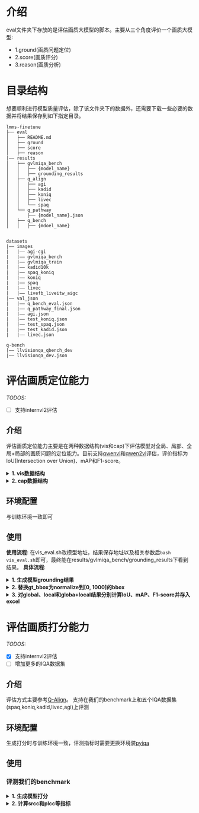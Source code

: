 # 介绍
eval文件夹下存放的是评估画质大模型的脚本。主要从三个角度评价一个画质大模型:
- 1.ground(画质问题定位) 
- 2.score(画质评分) 
- 3.reason(画质分析)

# 目录结构
想要顺利进行模型质量评估，除了该文件夹下的数据外，还需要下载一些必要的数据并将结果保存到如下指定目录。
```
lmms-finetune
├── eval
│   ├── README.md
│   ├── ground
│   ├── score
│   ├── reason
|—— results
│   ├── gvlmiqa_bench
│   │   ├── {model_name}
│   │   ├── grounding_results
│   ├── q_align
│   │   ├── agi
│   │   ├── kadid
│   │   ├── koniq
│   │   ├── livec
│   │   └── spaq
│   └── q_pathway
│       ├── {model_name}.json
│   ├── q_bench
│   │   ├── {mdoel_name}


datasets
|—— images
|   |—— agi-cgi
|   |—— gvlmiqa_bench
|   |—— gvlmiqa_train
|   |—— kadid10k
|   |—— spaq_koniq
|   |—— koniq
|   |—— spaq
|   |—— livec
|   |—— livefb_liveitw_aigc
|—— val_json
|   |—— q_bench_eval.json
|   |—— q_pathway_final.json
|   |—— agi.json
|   |—— test_koniq.json
|   |—— test_spaq.json
|   |—— test_kadid.json
|   |—— livec.json

q-bench
|—— llvisionqa_qbench_dev
|—— llvisionqa_dev.json
```

# 评估画质定位能力
*TODOS:*
- [ ] 支持internvl2评估

## 介绍
评估画质定位能力主要是在两种数据结构(vis和cap)下评估模型对全局、局部、全局+局部的画质问题的定位能力。目前支持[qwenvl](ground/qwen_vl.py)和[qwen2vl](ground/qwen2_vl.py)评估，评价指标为IoU(Intersection over Union)、mAP和F1-score。
<details>
<summary><b>1. vis数据结构</b></summary>
**Prompt**:  Please identify the quality issues in the image and give their bounding box coordinates both globally and locally.
**Answer**: Globally, there are no quality issues affecting the entire image.\nLocally, there are some quality issues impacting specific regions:\n\<ref>Edge aliasing effect\</ref>\<box>(762,266),(818,714)\</box>...
</details>
<details>
<summary><b>2. cap数据结构</b></summary>
**Prompt**: Describe the image content and the image quality issues with grounding.
**Answer**: This image shows a six-pin electrical connector, likely used for automotive or industrial applications, with a black rectangular casing and six round pins in a single row.\nGlobally, there are no quality issues affecting the entire image, but some issues are present in specific regions.\nLocally, there are some quality issues impacting specific regions. \<ref>Edge aliasing effect\</ref>\<box>(713,266),(771,714)\</box>... is noticeable in the right-central area, affecting the edges of the connector, and in the left-central area, impacting the casing's outline...
</details>

## 环境配置
与训练环境一致即可
## 使用
**使用流程**: 在vis_eval.sh改模型地址，结果保存地址以及相关参数后`bash vis_eval.sh`即可，最终能在results/gvlmiqa_bench/grounding_results下看到结果。
**具体流程**: 
<details>
<summary><b>1. 生成模型grounding结果</b></summary>

```python

python ./eval/ground/qwen_vl.py \
    --model_path <MODEL_PATH> \  # 替换 <MODEL_PATH> 为实际路径
    --save_path "$save_ground_path"
```

</details>

<details>
<summary><b>2. 替换gt_bbox为normalize到[0, 1000]的bbox</b></summary>

```python
python eval/ground/replace_bbox_normalize.py \
    --json_file_path "$save_ground_path"
```

</details>

<details>
<summary><b>3. 对global、local和globa+local结果分别计算IoU、mAP、F1-score并存入excel</b></summary>
</details>

# 评估画质打分能力
*TODOS:*
- [x] 支持internvl2评估
- [ ] 增加更多的IQA数据集

## 介绍
评估方式主要参考[Q-Align](https://github.com/Q-Future/Q-Align)。
支持在我们的benchmark上和五个IQA数据集(spaq,koniq,kadid,livec,agi)上评测

## 环境配置
生成打分时与训练环境一致，评测指标时需要更换环境装[pyiqa](https://github.com/chaofengc/IQA-PyTorch/tree/main)

## 使用
### 评测我们的benchmark

<details>
<summary><b>1. 生成模型打分</b></summary>

```python
python eval/score/{model_name}_score.py \
    --model_path <MODEL_PATH> \  # 替换 <MODEL_PATH> 为实际路径
    --save_path <SAVE_PATH> \  # 替换 <SAVE_PATH> 为结果保存路径
```
结果一般保存在results/gvlmiqa_bench/{model_name}下
</details>

<details>
<summary><b>2. 计算srcc和plcc等指标</b></summary>

```python
python eval/score/eval_metric.py \
    --pred_json <PRED_JSON> \  # 替换 <PRED_JSON> 为第一步生成的结果路径
```

### 评测五个IQA数据集
<details>
<summary><b>1. 生成模型打分</b></summary>

```python
python eval/score/{model_name}_score_fiveiqa.py \
    --model_path <MODEL_PATH> \  # 替换 <MODEL_PATH> 为实际路径
    --save_name <SAVE_NAME> \  # 替换 <SAVE_NAME> 为结果保存名字
```
结果一般保存在results/q_align/{iqa_dataset}下
</details>

<details>
<summary><b>2. 计算srcc和plcc等指标</b></summary>

运行[评测脚本](score/eval_fiveiqa.sh)之前需要在脚本中更改结果名字: 将finetune_{model}_pred改成第一步生成
```bash
bash eval/score/eval_fiveiqa.sh {model_name} false(baseline) true(finetune)
```
</details>


# 评估画质分析能力
*TODOS:*
- [ ] 支持internvl2评估
- [ ] 支持我们的benchmark评估

## 介绍
主要从description和perception两个角度分析模型的画质问题。
description角度主要评价模型生成的具体assessment
perception角度主要通过设计一些问答题来评价模型对图像的感知能力
具体可以参考[Q-Bench](https://github.com/Q-Future/Q-Bench)

## 环境配置
与训练环境一致

## 使用
和之前差不多

